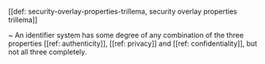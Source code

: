 [[def: security-overlay-properties-trillema, security overlay properties trillema]]

~ An identifier system has some degree of any combination of the three properties [[ref: authenticity]], [[ref: privacy]] and [[ref: confidentiality]], but not all three completely.

